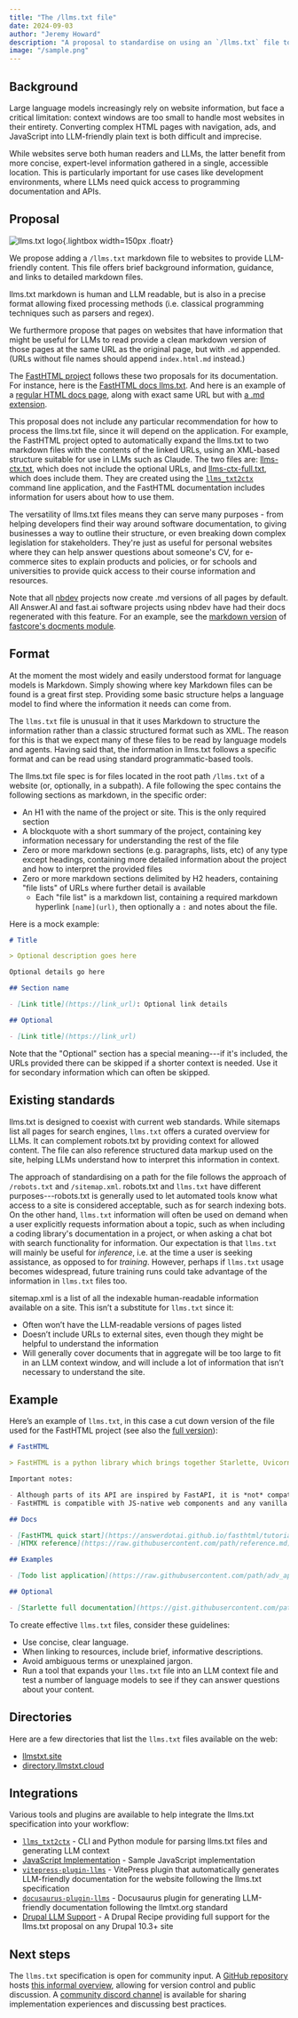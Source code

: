 ```yaml
---
title: "The /llms.txt file"
date: 2024-09-03
author: "Jeremy Howard"
description: "A proposal to standardise on using an `/llms.txt` file to provide information to help LLMs use a website at inference time."
image: "/sample.png"
---
```


## Background

Large language models increasingly rely on website information, but face a critical limitation: context windows are too small to handle most websites in their entirety. Converting complex HTML pages with navigation, ads, and JavaScript into LLM-friendly plain text is both difficult and imprecise.

While websites serve both human readers and LLMs, the latter benefit from more concise, expert-level information gathered in a single, accessible location. This is particularly important for use cases like development environments, where LLMs need quick access to programming documentation and APIs.

## Proposal

![llms.txt logo](logo.png){.lightbox width=150px .floatr}

We propose adding a `/llms.txt` markdown file to websites to provide LLM-friendly content. This file offers brief background information, guidance, and links to detailed markdown files.

llms.txt markdown is human and LLM readable, but is also in a precise format allowing fixed processing methods (i.e. classical programming techniques such as parsers and regex).

We furthermore propose that pages on websites that have information that might be useful for LLMs to read provide a clean markdown version of those pages at the same URL as the original page, but with `.md` appended. (URLs without file names should append `index.html.md` instead.)

The [FastHTML project](https://fastht.ml) follows these two proposals for its documentation. For instance, here is the [FastHTML docs llms.txt](https://answerdotai.github.io/fasthtml/llms.txt). And here is an example of a [regular HTML docs page](https://answerdotai.github.io/fasthtml/tutorials/by_example.html), along with exact same URL but with [a .md extension](https://answerdotai.github.io/fasthtml/tutorials/by_example.html.md).

This proposal does not include any particular recommendation for how to process the llms.txt file, since it will depend on the application. For example, the FastHTML project opted to automatically expand the llms.txt to two markdown files with the contents of the linked URLs, using an XML-based structure suitable for use in LLMs such as Claude. The two files are: [llms-ctx.txt](https://answerdotai.github.io/fasthtml/llms-ctx.txt), which does not include the optional URLs, and [llms-ctx-full.txt](https://answerdotai.github.io/fasthtml/llms-ctx-full.txt), which does include them. They are created using the [`llms_txt2ctx`](https://llmstxt.org/intro.html#cli) command line application, and the FastHTML documentation includes information for users about how to use them.

The versatility of llms.txt files means they can serve many purposes - from helping developers find their way around software documentation, to giving businesses a way to outline their structure, or even breaking down complex legislation for stakeholders. They're just as useful for personal websites where they can help answer questions about someone's CV, for e-commerce sites to explain products and policies, or for schools and universities to provide quick access to their course information and resources.

Note that all [nbdev](https://nbdev.fast.ai/) projects now create .md versions of all pages by default. All Answer.AI and fast.ai software projects using nbdev have had their docs regenerated with this feature. For an example, see the [markdown version](https://fastcore.fast.ai/docments.html.md) of [fastcore's docments module](https://fastcore.fast.ai/docments.html).

## Format

At the moment the most widely and easily understood format for language models is Markdown. Simply showing where key Markdown files can be found is a great first step. Providing some basic structure helps a language model to find where the information it needs can come from.

The `llms.txt` file is unusual in that it uses Markdown to structure the information rather than a classic structured format such as XML. The reason for this is that we expect many of these files to be read by language models and agents. Having said that, the information in llms.txt follows a specific format and can be read using standard programmatic-based tools.

The llms.txt file spec is for files located in the root path `/llms.txt` of a website (or, optionally, in a subpath). A file following the spec contains the following sections as markdown, in the specific order:

- An H1 with the name of the project or site. This is the only required section
- A blockquote with a short summary of the project, containing key information necessary for understanding the rest of the file
- Zero or more markdown sections (e.g. paragraphs, lists, etc) of any type except headings, containing more detailed information about the project and how to interpret the provided files
- Zero or more markdown sections delimited by H2 headers, containing "file lists" of URLs where further detail is available
  - Each "file list" is a markdown list, containing a required markdown hyperlink `[name](url)`, then optionally a `:` and notes about the file.

Here is a mock example:

```markdown
# Title

> Optional description goes here

Optional details go here

## Section name

- [Link title](https://link_url): Optional link details

## Optional

- [Link title](https://link_url)
```

Note that the "Optional" section has a special meaning---if it's included, the URLs provided there can be skipped if a shorter context is needed. Use it for secondary information which can often be skipped.

## Existing standards

llms.txt is designed to coexist with current web standards. While sitemaps list all pages for search engines, `llms.txt` offers a curated overview for LLMs. It can complement robots.txt by providing context for allowed content. The file can also reference structured data markup used on the site, helping LLMs understand how to interpret this information in context.

The approach of standardising on a path for the file follows the approach of `/robots.txt` and `/sitemap.xml`. robots.txt and `llms.txt` have different purposes---robots.txt is generally used to let automated tools know what access to a site is considered acceptable, such as for search indexing bots. On the other hand, `llms.txt` information will often be used on demand when a user explicitly requests information about a topic, such as when including a coding library's documentation in a project, or when asking a chat bot with search functionality for information. Our expectation is that `llms.txt` will mainly be useful for *inference*, i.e. at the time a user is seeking assistance, as opposed to for *training*. However, perhaps if `llms.txt` usage becomes widespread, future training runs could take advantage of the information in `llms.txt` files too.

sitemap.xml is a list of all the indexable human-readable information available on a site. This isn’t a substitute for `llms.txt` since it:

- Often won’t have the LLM-readable versions of pages listed
- Doesn’t include URLs to external sites, even though they might be helpful to understand the information
- Will generally cover documents that in aggregate will be too large to fit in an LLM context window, and will include a lot of information that isn’t necessary to understand the site.

## Example

Here’s an example of `llms.txt`, in this case a cut down version of the file used for the FastHTML project (see also the [full version](https://answerdotai.github.io/fasthtml/llms.txt)):

```markdown
# FastHTML

> FastHTML is a python library which brings together Starlette, Uvicorn, HTMX, and fastcore's `FT` "FastTags" into a library for creating server-rendered hypermedia applications.

Important notes:

- Although parts of its API are inspired by FastAPI, it is *not* compatible with FastAPI syntax and is not targeted at creating API services
- FastHTML is compatible with JS-native web components and any vanilla JS library, but not with React, Vue, or Svelte.

## Docs

- [FastHTML quick start](https://answerdotai.github.io/fasthtml/tutorials/quickstart_for_web_devs.html.md): A brief overview of many FastHTML features
- [HTMX reference](https://raw.githubusercontent.com/path/reference.md): Brief description of all HTMX attributes, CSS classes, headers, events, extensions, js lib methods, and config options

## Examples

- [Todo list application](https://raw.githubusercontent.com/path/adv_app.py): Detailed walk-thru of a complete CRUD app in FastHTML showing idiomatic use of FastHTML and HTMX patterns.

## Optional

- [Starlette full documentation](https://gist.githubusercontent.com/path/starlette-sml.md): A subset of the Starlette documentation useful for FastHTML development.
```

To create effective `llms.txt` files, consider these guidelines:

- Use concise, clear language.
- When linking to resources, include brief, informative descriptions.
- Avoid ambiguous terms or unexplained jargon.
- Run a tool that expands your `llms.txt` file into an LLM context file and test a number of language models to see if they can answer questions about your content.

## Directories

Here are a few directories that list the `llms.txt` files available on the web:

- [llmstxt.site](https://llmstxt.site/)
- [directory.llmstxt.cloud](https://directory.llmstxt.cloud/)

## Integrations

Various tools and plugins are available to help integrate the llms.txt specification into your workflow:

- [`llms_txt2ctx`](https://llmstxt.org/intro.html#cli) - CLI and Python module for parsing llms.txt files and generating LLM context
- [JavaScript Implementation](./llmstxt-js.html) - Sample JavaScript implementation
- [`vitepress-plugin-llms`](https://github.com/okineadev/vitepress-plugin-llms) - VitePress plugin that automatically generates LLM-friendly documentation for the website following the llms.txt specification
- [`docusaurus-plugin-llms`](https://github.com/rachfop/docusaurus-plugin-llms) - Docusaurus plugin for generating LLM-friendly documentation following the llmtxt.org standard
- [Drupal LLM Support](https://www.drupal.org/project/llm_support) - A Drupal Recipe providing full support for the llms.txt proposal on any Drupal 10.3+ site

## Next steps

The `llms.txt` specification is open for community input. A [GitHub repository](https://github.com/AnswerDotAI/llms-txt) hosts [this informal overview](https://github.com/AnswerDotAI/llms-txt/blob/main/nbs/index.md), allowing for version control and public discussion. A [community discord channel](https://discord.gg/aJPygMvPEN) is available for sharing implementation experiences and discussing best practices.
